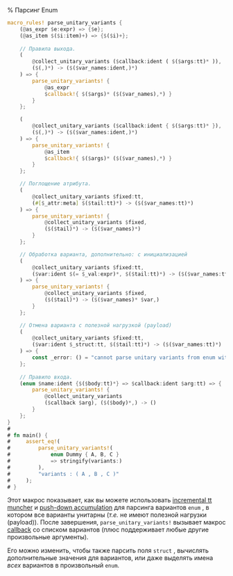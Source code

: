 % Парсинг Enum 
 
```rust
macro_rules! parse_unitary_variants {
    (@as_expr $e:expr) => {$e};
    (@as_item $($i:item)+) => {$($i)+};
    
    // Правила выхода.
    (
        @collect_unitary_variants ($callback:ident ( $($args:tt)* )),
        ($(,)*) -> ($($var_names:ident,)*)
    ) => {
        parse_unitary_variants! {
            @as_expr
            $callback!{ $($args)* ($($var_names),*) }
        }
    };

    (
        @collect_unitary_variants ($callback:ident { $($args:tt)* }),
        ($(,)*) -> ($($var_names:ident,)*)
    ) => {
        parse_unitary_variants! {
            @as_item
            $callback!{ $($args)* ($($var_names),*) }
        }
    };

    // Поглощение атрибута.
    (
        @collect_unitary_variants $fixed:tt,
        (#[$_attr:meta] $($tail:tt)*) -> ($($var_names:tt)*)
    ) => {
        parse_unitary_variants! {
            @collect_unitary_variants $fixed,
            ($($tail)*) -> ($($var_names)*)
        }
    };

    // Обработка варианта, дополнительно: с инициализацией 
    (
        @collect_unitary_variants $fixed:tt,
        ($var:ident $(= $_val:expr)*, $($tail:tt)*) -> ($($var_names:tt)*)
    ) => {
        parse_unitary_variants! {
            @collect_unitary_variants $fixed,
            ($($tail)*) -> ($($var_names)* $var,)
        }
    };

    // Отмена варианта с полезной нагрузкой (payload) 
    (
        @collect_unitary_variants $fixed:tt,
        ($var:ident $_struct:tt, $($tail:tt)*) -> ($($var_names:tt)*)
    ) => {
        const _error: () = "cannot parse unitary variants from enum with non-unitary variants";
    };
    
    // Правило входа.
    (enum $name:ident {$($body:tt)*} => $callback:ident $arg:tt) => {
        parse_unitary_variants! {
            @collect_unitary_variants
            ($callback $arg), ($($body)*,) -> ()
        }
    };
}
# 
# fn main() {
#     assert_eq!(
#         parse_unitary_variants!(
#             enum Dummy { A, B, C }
#             => stringify(variants:)
#         ),
#         "variants : ( A , B , C )"
#     );
# }
```

Этот макрос показывает, как вы можете использовать [incremental tt muncher] и [push-down accumulation] для парсинга вариантов `enum` , в котором все варианты унитарны (*т.e.* не имеют полезной нагрузки (payload)).  После завершения, `parse_unitary_variants!` вызывает макрос [callback] со списком вариантов (плюс поддерживает любые другие произвольные аргументы).

Его можно изменить, чтобы также парсить поля  `struct` , вычислять дополнительные значения для вариантов, или даже выделять имена  *всех* вариантов в произвольный  `enum`.

[incremental tt muncher]: pat-incremental-tt-munchers.html
[push-down accumulation]: pat-push-down-accumulation.html
[callback]: pat-callbacks.html

